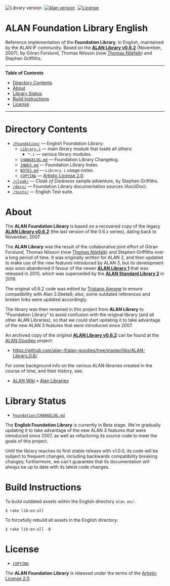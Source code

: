 ![Library version][lib badge]&nbsp;
[![Alan version][alan badge]][alan link]&nbsp;
[![License][license badge]][COPYING]

# ALAN Foundation Library English

Reference implementation of the __Foundation Library__, in English, maintained by the ALAN IF community.
Based on the __[ALAN Library v0.6.2]__ (November, 2007), by Göran Forslund, Thomas Nilsson (now [Thomas Nilefalk]) and Stephen Griffiths.

-----

**Table of Contents**

<!-- MarkdownTOC autolink="true" bracket="round" autoanchor="false" lowercase="only_ascii" uri_encoding="true" levels="1,2,3" -->

- [Directory Contents](#directory-contents)
- [About](#about)
- [Library Status](#library-status)
- [Build Instructions](#build-instructions)
- [License](#license)

<!-- /MarkdownTOC -->

-----

# Directory Contents

- [`/Foundation/`][Foundation] — English Foundation Library:
    + [`Library.i`][Library.i] — main library module that loads all others:
        * `*.i` — various library modules.
    + [`CHANGELOG.md`][CHANGELOG.md] — Foundation Library Changelog.
    + [`INDEX.md`][INDEX.md] — Foundation Library Index.
    + [`NOTES.md`][NOTES.md] — `Library.i` usage notes.
    + [`COPYING`][COPYING] — [Artistic License 2.0].
- [`/cloak/`][cloak] — _Cloak of Darkness_ sample adventure, by Stephen Griffiths.
- [`/docs/`][docs] — Foundation Library documentation sources (AsciiDoc).
- [`/tests/`][tests] — English Test suite.


# About

The __ALAN Foundation Library__ is based on a recovered copy of the legacy __[ALAN Library v0.6.2]__ (the last version of the 0.6.x series), dating back to November, 2007.

The __ALAN Library__ was the result of the collaborative joint effort of Göran Forslund, Thomas Nilsson (now [Thomas Nilefalk]) and Stephen Griffiths over a long period of time.
It was originally written for ALAN&nbsp;2, and then updated to make use of the new features introduced by ALAN&nbsp;3, but its development was soon abandoned if favour of the newer __[ALAN Library 1]__ that was released in 2010, which was superseded by the __[ALAN Standard Library 2]__ in 2016.

The original v0.6.2 code was edited by [Tristano Ajmone] to ensure compatibility with Alan 3.0beta6; also, some outdated references and broken links were updated accordingly.

The library was then renamed in this project from __ALAN Library__ to "Foundation Library" to avoid confusion with the original library (and all other ALAN Libraries), so that we could start updating it to take advantage of the new ALAN&nbsp;3 features that were introduced since 2007.

An archived copy of the original __[ALAN Library v0.6.2]__ can be found at the [ALAN Goodies] project:

- https://github.com/alan-if/alan-goodies/tree/master/libs/ALAN-Library_0.6/

For some background info on the various ALAN libraries created in the course of time, and their history, see:

- [ALAN Wiki] » [Alan Libraries]

# Library Status

- [`Foundation/CHANGELOG.md`][CHANGELOG.md]

The __English Foundation Library__ is currently in Beta stage.
We're gradually updating it to take advantage of the new ALAN&nbsp;3 features that were introduced since 2007, as well as refactoring its source code to meet the goals of this project.

Until the library reaches its first stable release with v1.0.0, its code will be subject to frequent changes, including backwards compatibility breaking changes; furthermore, we can't guarantee that its documentation will always be up to date with its latest code changes.


# Build Instructions

To build outdated assets within the English directory `alan_en/`:

    $ rake lib:en:all

To forcefully rebuild all assets in the English directory:

    $ rake lib:en:all -B


# License

- [`COPYING`][COPYING]

The __ALAN Foundation Library__ is released under the terms of the [Artistic License 2.0].

<!-----------------------------------------------------------------------------
                               REFERENCE LINKS
------------------------------------------------------------------------------>

[Artistic License 2.0]: https://opensource.org/licenses/Artistic-2.0 "View the Artistic License 2.0 at Open Source Initiative"

[ALAN Goodies]: https://github.com/alan-if/alan-goodies "Visit the ALAN Goodies repository on GitHub"

[ALAN Wiki]: https://github.com/alan-if/alan/wiki/ "Visit the ALAN Wiki"
[Alan Libraries]: https://github.com/alan-if/alan/wiki/Alan-Libraries "ALAN Wiki » Alan Libraries"

<!-- ALAN Libs -->

[ALAN Library v0.6.2]: https://github.com/alan-if/alan-goodies/tree/master/libs/ALAN-Library_0.6 "View the original ALAN Library v0.6.2 at the ALAN Goodies repository"

[ALAN Library 1]: https://www.alanif.se/download-alan-v3/download-library/library-v1-00 "Go to the download page of ALAN Library v1.0 on ALAN website"

[ALAN Standard Library 2]: https://github.com/AnssiR66/AlanStdLib "Visit the official repository of the ALAN Standard Library 2"

[ALAN repository]: https://bitbucket.org/alanif/alan "Visit the official ALAN repository on Bitbucket"

<!-- badges -->

[lib badge]: https://img.shields.io/badge/Foundation_Lib_EN-0.2.2-yellow "ALAN Foundation Library version"
[alan badge]: https://img.shields.io/badge/ALAN-3.0beta8-yellow
[alan link]: https://www.alanif.se/download-alan-v3/development-kits/development-kits-3-0beta8 "Tested with Alan SDK 3.0beta8"
[license badge]: https://img.shields.io/badge/license-Artistic_License_2.0-blue

<!-- project files and folders -->

[Foundation]: ./Foundation/ "Navigate to English Alan IF library folder"
[cloak]: ./cloak/ "Navigate to 'Cloak of Darkness' folder"
[docs]: ./docs/ "Navigate to documentation folder"
[tests]: ./tests/ "Navigate to tests folder"

[CHANGELOG.md]: ./Foundation/CHANGELOG.md "Read CHANGELOG document"
[COPYING]: ./Foundation/COPYING "View Artistic License 2.0"
[INDEX.md]: ./Foundation/INDEX.md "View Alan Library Index (markdown)"
[NOTES.md]: ./Foundation/NOTES.md "Read usage notes for 'Library.i'"
[Library.i]: ./Foundation/Library.i "View source file of main library module"

<!-- people -->

[Anssi Räisänen]: https://github.com/AnssiR66 "View Anssi Räisänen's GitHub profile"
[Thomas Nilefalk]: https://github.com/thoni56 "View Thomas Nilefalk's GitHub profile"
[Tristano Ajmone]: https://github.com/tajmone "View Tristano Ajmone's GitHub profile"

<!-- EOF -->
